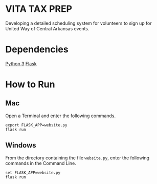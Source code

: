 # VITA TAX PREP
Developing a detailed scheduling system for volunteers to sign up for United Way of Central Arkansas events.

# Dependencies
[Python 3](https://www.python.org/downloads/)
[Flask](http://flask.pocoo.org/)

# How to Run

## Mac
Open a Terminal and enter the following commands.
```
export FLASK_APP=website.py
flask run
```
## Windows
From the directory containing the file `website.py`, enter the following commands in the Command Line.
```
set FLASK_APP=website.py
flask run
```

